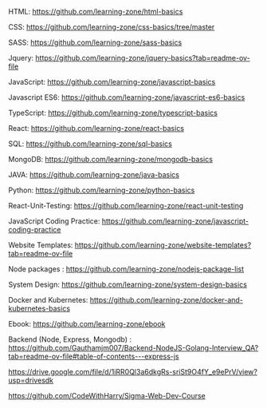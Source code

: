 

HTML:
https://github.com/learning-zone/html-basics

CSS:
https://github.com/learning-zone/css-basics/tree/master

SASS:
https://github.com/learning-zone/sass-basics

Jquery:
https://github.com/learning-zone/jquery-basics?tab=readme-ov-file

JavaScript:
https://github.com/learning-zone/javascript-basics

Javascript ES6:
https://github.com/learning-zone/javascript-es6-basics

TypeScript:
https://github.com/learning-zone/typescript-basics

React:
https://github.com/learning-zone/react-basics

SQL:
https://github.com/learning-zone/sql-basics

MongoDB:
https://github.com/learning-zone/mongodb-basics

JAVA:
https://github.com/learning-zone/java-basics

Python:
https://github.com/learning-zone/python-basics

React-Unit-Testing:
https://github.com/learning-zone/react-unit-testing

JavaScript Coding Practice:
https://github.com/learning-zone/javascript-coding-practice

Website Templates:
https://github.com/learning-zone/website-templates?tab=readme-ov-file

Node packages :
https://github.com/learning-zone/nodejs-package-list

System Design:
https://github.com/learning-zone/system-design-basics

Docker and Kubernetes:
https://github.com/learning-zone/docker-and-kubernetes-basics

Ebook:
https://github.com/learning-zone/ebook

Backend (Node, Express, Mongodb) :
https://github.com/Gauthamjm007/Backend-NodeJS-Golang-Interview_QA?tab=readme-ov-file#table-of-contents---express-js




https://drive.google.com/file/d/1iRR0Ql3a6dkgRs-sriSt9O4fY_e9ePrV/view?usp=drivesdk


https://github.com/CodeWithHarry/Sigma-Web-Dev-Course
